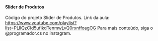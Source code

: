 #### Slider de Produtos

Código do projeto Slider de Produtos.
Link da aula: https://www.youtube.com/playlist?list=PLllQzCld5ufikdTenmwLvQ0rxnffoagOG
Para mais conteúdo, siga o @programador.cs no instagram.
